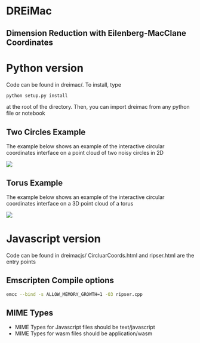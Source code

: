 # DREiMac
## Dimension Reduction with Eilenberg-MacClane Coordinates

# Python version

Code can be found in dreimac/.  To install, type

~~~~~ bash
python setup.py install
~~~~~

at the root of the directory.  Then, you can import dreimac from any python file or notebook

## Two Circles Example

The example below shows an example of the interactive circular coordinates interface on a point cloud of two noisy circles in 2D

<img src = "notesbooks/Selecting_Circles.gif">


## Torus Example

The example below shows an example of the interactive circular coordinates interface on a 3D point cloud of a torus

<img src = "notesbooks/Selecting_Torus.gif">



# Javascript version

Code can be found in dreimacjs/
CircluarCoords.html and ripser.html are the entry points

## Emscripten Compile options

~~~~~ bash
emcc --bind -s ALLOW_MEMORY_GROWTH=1 -O3 ripser.cpp
~~~~~

## MIME Types
* MIME Types for Javascript files should be text/javascript
* MIME Types for wasm files should be application/wasm
